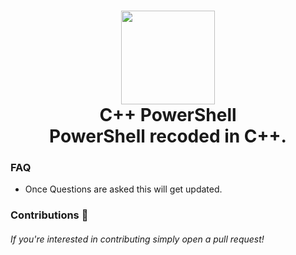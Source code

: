 <h1 align="center">
    <img src="https://static.thenounproject.com/png/4566767-200.png" width="150px"><br>
        C++ PowerShell
        <br>PowerShell recoded in C++.</br>
</h1>

### FAQ
- Once Questions are asked this will get updated.

### Contributions 🎉
###### If you're interested in contributing simply open a pull request!
